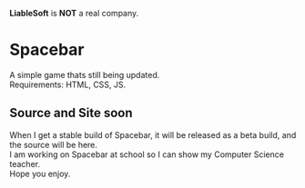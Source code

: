 <b>LiableSoft</b> is <b>NOT</b> a real company.
# Spacebar
A simple game thats still being updated.<br>Requirements: HTML, CSS, JS.
## Source and Site soon
When I get a stable build of Spacebar, it will be released as a beta build, and the source will be here.<br>I am working on Spacebar at school so I can show my Computer Science teacher.<br>Hope you enjoy.
